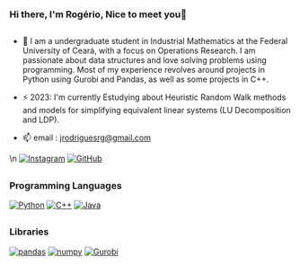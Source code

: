### Hi there, I'm Rogério, Nice to meet you👋



##

- 🔭 I am a undergraduate student in Industrial Mathematics at the Federal University of Ceará, with a focus on Operations Research. I am passionate about data structures and love solving problems using programming. Most of my experience revolves around projects in Python using Gurobi and Pandas, as well as some projects in C++.  



- ⚡ 2023: I'm currently Estudying about Heuristic Random Walk methods and models for simplifying equivalent linear systems (LU Decomposition and LDP).



- 📫 email : jrodriguesrg@gmail.com 

\n
[![Instagram](https://img.shields.io/badge/-Instagram-E4405F?style=flat-square&logo=instagram&logoColor=white)](https://www.instagram.com/seu_usuario/)
[![GitHub](https://img.shields.io/badge/-GitHub-181717?style=flat-square&logo=github&logoColor=white)](https://github.com/jrodriguesrg)

##
### Programming Languages

[![Python](https://img.shields.io/badge/-Python-3776AB?style=flat-square&logo=python&logoColor=white)]()
[![C++](https://img.shields.io/badge/-C++-00599C?style=flat-square&logo=c%2B%2B&logoColor=white)]()
[![Java](https://img.shields.io/badge/-Java-007396?style=flat-square&logo=java&logoColor=white)]()

##
### Libraries

[![pandas](https://img.shields.io/badge/-pandas-150458?style=flat-square&logo=pandas&logoColor=white)]()
[![numpy](https://img.shields.io/badge/-numpy-013243?style=flat-square&logo=numpy&logoColor=white)]()
[![Gurobi](https://img.shields.io/badge/-Gurobi-56AA3A?style=flat-square&logo=gurobi&logoColor=white)]()
